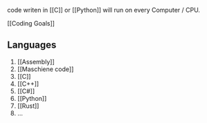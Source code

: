 code writen in [[C]] or [[Python]] will run on every Computer / CPU.

[[Coding Goals]]
## Languages

1. [[Assembly]]
2. [[Maschiene code]]
3. [[C]]
4. [[C++]]
6. [[C#]]
7. [[Python]]
8. [[Rust]]
9. ...